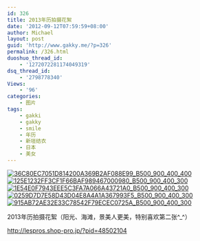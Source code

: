 ```yaml
---
id: 326
title: 2013年历拍摄花絮
date: '2012-09-12T07:59:59+08:00'
author: Michael
layout: post
guid: 'http://www.gakky.me/?p=326'
permalink: /326.html
duoshuo_thread_id:
    - '1272072281174049319'
dsq_thread_id:
    - '2798778340'
Views:
    - '96'
categories:
    - 图片
tags:
    - gakki
    - gakky
    - smile
    - 年历
    - 新垣结衣
    - 日本
    - 美女
---
```


[![36C80EC7051D814200A369B2AF088E99_B500_900_400_400](http://www.yui-aragaki.org/wp-content/uploads/img/36C80EC7051D814200A369B2AF088E99_B500_900_400_400.jpeg)](http://www.yui-aragaki.org/wp-content/uploads/img/36C80EC7051D814200A369B2AF088E99_B1280_1280_400_400.jpeg) [![125E1232FF3CF1F66BAF989467000980_B500_900_400_300](http://www.yui-aragaki.org/wp-content/uploads/img/125E1232FF3CF1F66BAF989467000980_B500_900_400_300.jpeg)](http://www.yui-aragaki.org/wp-content/uploads/img/125E1232FF3CF1F66BAF989467000980_B1280_1280_400_300.jpeg) [![1E54E0F7943EEE5C3FA7A066A43721A0_B500_900_400_300](http://www.yui-aragaki.org/wp-content/uploads/img/1E54E0F7943EEE5C3FA7A066A43721A0_B500_900_400_300.jpeg)](http://www.yui-aragaki.org/wp-content/uploads/img/1E54E0F7943EEE5C3FA7A066A43721A0_B1280_1280_400_300.jpeg) [![0259D7D7E58D43D04E8A4A1A367993F5_B500_900_400_300](http://www.yui-aragaki.org/wp-content/uploads/img/0259D7D7E58D43D04E8A4A1A367993F5_B500_900_400_300.jpeg)](http://www.yui-aragaki.org/wp-content/uploads/img/0259D7D7E58D43D04E8A4A1A367993F5_B1280_1280_400_300.jpeg) [![915AB72AE32E33C78542F79ECEC0725A_B500_900_400_300](http://www.yui-aragaki.org/wp-content/uploads/img/915AB72AE32E33C78542F79ECEC0725A_B500_900_400_300.jpeg)](http://www.yui-aragaki.org/wp-content/uploads/img/915AB72AE32E33C78542F79ECEC0725A_B1280_1280_400_300.jpeg)

2013年历拍摄花絮（阳光、海滩，景美人更美，特别喜欢第二张^\_^）

<http://lespros.shop-pro.jp/?pid=48502104>